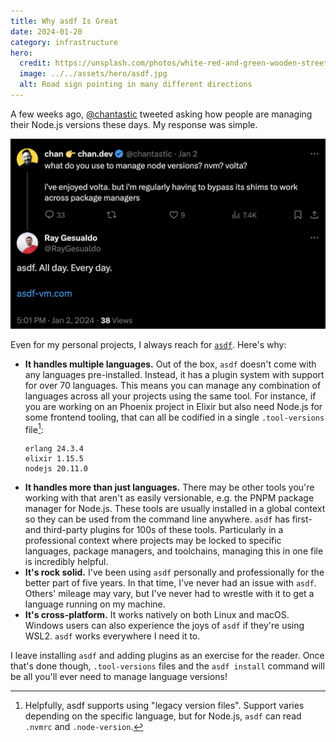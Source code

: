 ```yaml
---
title: Why asdf Is Great
date: 2024-01-20
category: infrastructure
hero:
  credit: https://unsplash.com/photos/white-red-and-green-wooden-street-sign-Aohf8gqa7Zc
  image: ../../assets/hero/asdf.jpg
  alt: Road sign pointing in many different directions
---
```


A few weeks ago, [@chantastic](https://twitter.com/chantastic) tweeted asking how people are managing their Node.js versions these days. My response was simple.

![@chantastic asking on Twitter "what do you use to manage node versions? nvm? volta? i've enjoyed volta. but i'm regularly having to bypass its shims to work across package managers" and me replying with "asdf. All day. Every day."](../../assets/asdf-tweet.png 'Seriously. Every day.')<!--rehype:style=width:589px;-->

Even for my personal projects, I always reach for [`asdf`](https://asdf-vm.com/). Here's why:

- **It handles multiple languages.** Out of the box, `asdf` doesn't come with any languages pre-installed. Instead, it has a plugin system with support for over 70 languages. This means you can manage any combination of languages across all your projects using the same tool. For instance, if you are working on an Phoenix project in Elixir but also need Node.js for some frontend tooling, that can all be codified in a single `.tool-versions` file[^1]:
  ```
  erlang 24.3.4
  elixir 1.15.5
  nodejs 20.11.0
  ```
- **It handles more than just languages.** There may be other tools you're working with that aren't as easily versionable, e.g. the PNPM package manager for Node.js. These tools are usually installed in a global context so they can be used from the command line anywhere. `asdf` has first- and third-party plugins for 100s of these tools. Particularly in a professional context where projects may be locked to specific languages, package managers, and toolchains, managing this in one file is incredibly helpful.
- **It's rock solid.** I've been using `asdf` personally and professionally for the better part of five years. In that time, I've never had an issue with `asdf`. Others' mileage may vary, but I've never had to wrestle with it to get a language running on my machine.
- **It's cross-platform.** It works natively on both Linux and macOS. Windows users can also experience the joys of `asdf` if they're using WSL2. `asdf` works everywhere I need it to.

I leave installing `asdf` and adding plugins as an exercise for the reader. Once that's done though, `.tool-versions` files and the `asdf install` command will be all you'll ever need to manage language versions!

[^1]: Helpfully, asdf supports using "legacy version files". Support varies depending on the specific language, but for Node.js, `asdf` can read `.nvmrc` and `.node-version`.
